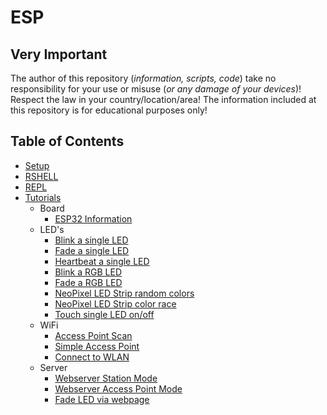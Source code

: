 # ESP

## Very Important

The author of this repository (_information, scripts, code_) take no responsibility for your use or misuse (_or any damage of your devices_)! Respect the law in your country/location/area! The information included at this repository is for educational purposes only!

## Table of Contents

- [Setup](./Setup/README.md)
- [RSHELL](./RSHELL/README.md)
- [REPL](./REPL/README.md)
- [Tutorials](./Tutorials/README.md)
  - Board
    - [ESP32 Information](./Tutorials/BOARD/esp32_info.py) 
  - LED's
    - [Blink a single LED](./Tutorials/LED/single_led_blink.py)
    - [Fade a single LED](./Tutorials/LED/single_led_fade.py)
    - [Heartbeat a single LED](./Tutorials/LED/single_led_heartbeat.py)
    - [Blink a RGB LED](./Tutorials/LED/rgb_led_blink.py)
    - [Fade a RGB LED](./Tutorials/LED/rgb_led_fade.py)
    - [NeoPixel LED Strip random colors](./Tutorials/LED/neopixel_sidelight_strip_simple.py)
    - [NeoPixel LED Strip color race](./Tutorials/LED/neopixel_sidelight_strip_race.py)
    - [Touch single LED on/off](./Tutorials/LED/single_led_touch.py)
  - WiFi
    - [Access Point Scan](./Tutorials/WiFi/access_point_scan.py)
    - [Simple Access Point](./Tutorials/WiFi/simple_access_point.py)
    - [Connect to WLAN](./Tutorials/WiFi/connect_to_wlan.py)
  - Server
    - [Webserver Station Mode](./Tutorials/SERVER/webserver_station_mode.py)
    - [Webserver Access Point Mode](./Tutorials/SERVER/ap_time_info.py)
    - [Fade LED via webpage](./Tutorials/SERVER/fade_led_on_off.py)

